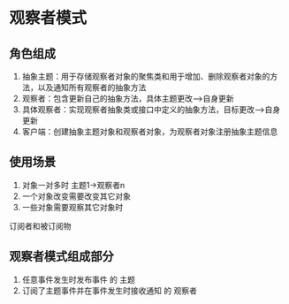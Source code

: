 # 观察者模式
## 角色组成
1. 抽象主题：用于存储观察者对象的聚焦类和用于增加、删除观察者对象的方法，以及通知所有观察者的抽象方法
2. 观察者：包含更新自己的抽象方法，具体主题更改-->自身更新
3. 具体观察者：实现观察者抽象类或接口中定义的抽象方法，目标更改-->自身更新
4. 客户端：创建抽象主题对象和观察者对象，为观察者对象注册抽象主题信息

## 使用场景
1. 对象一对多时   主题1->观察者n
2. 一个对象改变需要改变其它对象
3. 一些对象需要观察其它对象时

订阅者和被订阅物

## 观察者模式组成部分
1. 任意事件发生时发布事件 的 主题
2. 订阅了主题事件并在事件发生时接收通知 的 观察者

